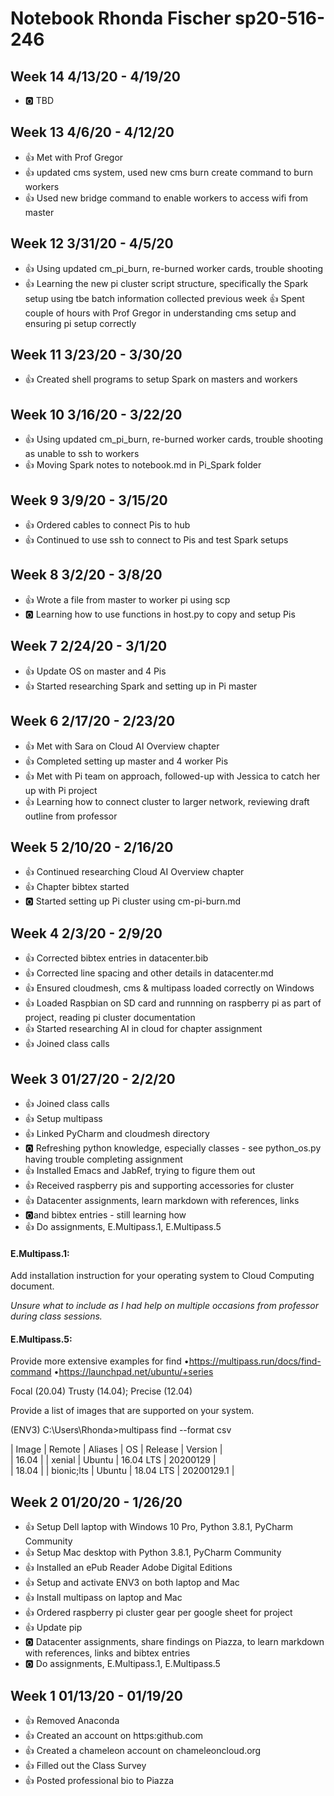 # Notebook Rhonda Fischer sp20-516-246

## Week 14 4/13/20 - 4/19/20
* :o2: TBD
 
## Week 13 4/6/20 - 4/12/20
* :+1: Met with Prof Gregor
* :+1: updated cms system, used new cms burn create command to burn workers
* :+1: Used new bridge command to enable workers to access wifi from master
 
## Week 12 3/31/20 - 4/5/20
* :+1: Using updated cm_pi_burn, re-burned worker cards, trouble shooting 
* :+1: Learning the new pi cluster script structure, specifically the Spark
 setup using tbe batch information collected previous week
 :+1: Spent couple of hours with Prof Gregor in understanding cms setup and
 ensuring pi setup correctly
## Week 11 3/23/20 - 3/30/20
* :+1: Created shell programs to setup Spark on masters and workers
## Week 10 3/16/20 - 3/22/20
* :+1: Using updated cm_pi_burn, re-burned worker cards, trouble shooting as
 unable to ssh to workers 
* :+1: Moving Spark notes to notebook.md in Pi_Spark folder
## Week 9 3/9/20 - 3/15/20
* :+1: Ordered cables to connect Pis to hub
* :+1: Continued to use ssh to connect to Pis and test Spark setups
## Week 8 3/2/20 - 3/8/20
* :+1: Wrote a file from master to worker pi using scp
* :o2: Learning how to use functions in host.py to copy and setup Pis 
## Week 7 2/24/20 - 3/1/20
* :+1: Update OS on master and 4 Pis
* :+1: Started researching Spark and setting up in Pi master
## Week 6 2/17/20 - 2/23/20
* :+1: Met with Sara on Cloud AI Overview chapter
* :+1: Completed setting up master and 4 worker Pis
* :+1: Met with Pi team on approach, followed-up with Jessica to
 catch her up with Pi project
* :+1: Learning how to connect cluster to larger network, reviewing draft
 outline from professor
## Week 5 2/10/20 - 2/16/20
* :+1: Continued researching Cloud AI Overview chapter
* :+1: Chapter bibtex started
* :o2: Started setting up Pi cluster using cm-pi-burn.md

## Week 4 2/3/20 - 2/9/20
* :+1: Corrected bibtex entries in datacenter.bib
* :+1: Corrected line spacing and other details in datacenter.md
* :+1: Ensured cloudmesh, cms & multipass loaded correctly on Windows
* :+1: Loaded Raspbian on SD card and runnning on raspberry pi as part of project, reading pi cluster documentation 
* :+1: Started researching AI in cloud for chapter assignment
* :+1: Joined class calls

## Week 3 01/27/20 - 2/2/20
* :+1: Joined class calls
* :+1: Setup multipass
* :+1: Linked PyCharm and cloudmesh directory
* :o2: Refreshing python knowledge, especially classes - see python_os.py  having trouble completing assignment
* :+1: Installed Emacs and JabRef, trying to figure them out
* :+1: Received raspberry pis and supporting accessories for cluster
* :+1: Datacenter assignments, learn markdown with references, links 
* :o2:and bibtex entries - still learning how
* :+1: Do assignments, E.Multipass.1, E.Multipass.5

#### E.Multipass.1:  
Add installation instruction for your operating system to Cloud Computing document.

_Unsure what to include as I had help on multiple occasions from professor during class sessions._   

#### E.Multipass.5:  
Provide more extensive examples for find  •https://multipass.run/docs/find-command  •https://launchpad.net/ubuntu/+series

Focal (20.04) Trusty (14.04); Precise (12.04)

Provide a list of images that are supported on your system.

(ENV3) C:\Users\Rhonda>multipass find --format csv

| Image | Remote | Aliases | OS | Release | Version |  
| 16.04 |  | xenial | Ubuntu | 16.04 LTS | 20200129 |  
| 18.04 |  | bionic;lts | Ubuntu | 18.04 LTS | 20200129.1 |



## Week 2 01/20/20 - 1/26/20
* :+1: Setup Dell laptop with Windows 10 Pro, Python 3.8.1, PyCharm Community
* :+1: Setup Mac desktop with Python 3.8.1, PyCharm Community
* :+1: Installed an ePub Reader Adobe Digital Editions
* :+1: Setup and activate ENV3 on both laptop and Mac
* :+1: Install multipass on laptop and Mac 
* :+1: Ordered raspberry pi cluster gear per google sheet for project
* :+1: Update pip
* :o2: Datacenter assignments, share findings on Piazza, to learn markdown with references, links and bibtex entries
* :o2: Do assignments, E.Multipass.1, E.Multipass.5

## Week 1 01/13/20 - 01/19/20
* :+1: Removed Anaconda
* :+1: Created an account on https:github.com
* :+1: Created a chameleon account on chameleoncloud.org 
* :+1: Filled out the Class Survey
* :+1: Posted professional bio to Piazza

